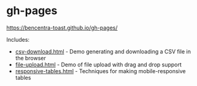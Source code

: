 # gh-pages

https://bencentra-toast.github.io/gh-pages/

Includes:
* [csv-download.html](./csv-download.html) - Demo generating and downloading a CSV file in the browser
* [file-upload.html](./file-upload.html) - Demo of file upload with drag and drop support
* [responsive-tables.html](./responsive-tables.html) - Techniques for making mobile-responsive tables
